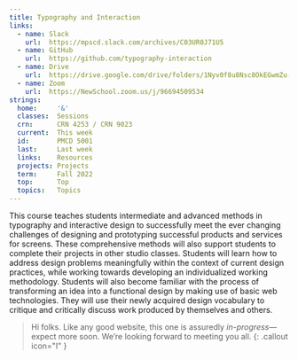 ```yaml
---
title: Typography and Interaction
links:
  - name: Slack
    url:  https://mpscd.slack.com/archives/C03UR0J71U5
  - name: GitHub
    url:  https://github.com/typography-interaction
  - name: Drive
    url:  https://drive.google.com/drive/folders/1Nyv0f8u8Nsc8OkEGwmZu-S9pI11D5Iil
  - name: Zoom
    url:  https://NewSchool.zoom.us/j/96694509534
strings:
  home:     '&'
  classes:  Sessions
  crn:      CRN 4253 / CRN 9023
  current:  This week
  id:       PMCD 5001
  last:     Last week
  links:    Resources
  projects: Projects
  term:     Fall 2022
  top:      Top
  topics:   Topics
---
```




This course teaches students intermediate and advanced methods in typography and interactive design to successfully meet the ever changing challenges of designing and prototyping successful products and services for screens. These comprehensive methods will also support students to complete their projects in other studio classes. Students will learn how to address design problems meaningfully within the context of current design practices, while working towards developing an individualized working methodology. Students will also become familiar with the process of transforming an idea into a functional design by making use of basic web technologies. They will use their newly acquired design vocabulary to critique and critically discuss work produced by themselves and others.

> Hi folks. Like any good website, this one is assuredly *in-progress*—expect more soon. We’re looking forward to meeting you all.
{: .callout icon="I" }

